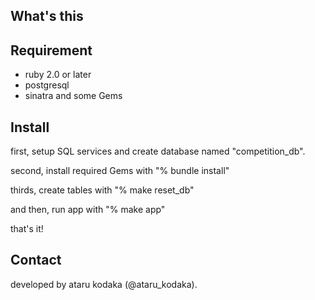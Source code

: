 
## What's this

## Requirement

- ruby 2.0 or later
- postgresql
- sinatra and some Gems

## Install

first, setup SQL services and create database named "competition_db".

second, install required Gems with "% bundle install"

thirds, create tables with "% make reset_db"

and then, run app with "% make app"

that's it!


## Contact

developed by ataru kodaka (@ataru_kodaka).

